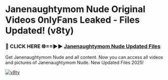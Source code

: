 # Janenaughtymom Nude Original Videos 0nlyFans Leaked - Files Updated! (v8ty)

<h3>🔴 CLICK HERE 🌐==►► <a href="https://tinyurl.com/4mcuefdz" rel="nofollow">Janenaughtymom Nude Updated Files</a></h3>

Get Janenaughtymom Nude and all content. Now you can access all videos and pictures of Janenaughtymom Nude. New Updated Files 2025!

[![v8ty](https://i.imgur.com/StAQSOY.gif)](https://tinyurl.com/4mcuefdz)
